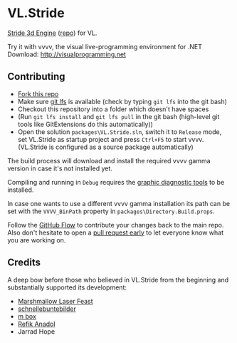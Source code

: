 # VL.Stride

[Stride 3d Engine](http://stride3d.net) ([repo](https://github.com/stride3d/stride)) for VL.

Try it with vvvv, the visual live-programming environment for .NET  
Download: http://visualprogramming.net

## Contributing
- [Fork this repo](https://github.com/vvvv/VL.Stride/fork)
- Make sure [git lfs](https://git-lfs.github.com/) is available (check by typing `git lfs` into the git bash)
- Checkout this repository into a folder which doesn't have spaces
- (Run `git lfs install` and `git lfs pull` in the git bash (high-level git tools like GitExtensions do this automatically))
- Open the solution `packages\VL.Stride.sln`, switch it to `Release` mode, set VL.Stride as startup project and press `Ctrl+F5` to start vvvv. (VL.Stride is configured as a source package automatically)

The build process will download and install the required vvvv gamma version in case it's not installed yet.

Compiling and running in `Debug` requires the [graphic diagnostic tools](https://docs.microsoft.com/en-us/windows/uwp/gaming/use-the-directx-runtime-and-visual-studio-graphics-diagnostic-features) to be installed.

In case one wants to use a different vvvv gamma installation its path can be set with the `VVVV_BinPath` property in `packages\Directory.Build.props`.

Follow the [GitHub Flow](https://guides.github.com/introduction/flow/) to contribute your changes back to the main repo. Also don't hesitate to open a [pull request early](https://carlosperez.medium.com/pull-request-first-f6bb667a9b6) to let everyone know what you are working on.

## Credits

A deep bow before those who believed in VL.Stride from the beginning and substantially supported its development:

* [Marshmallow Laser Feast](http://marshmallowlaserfeast.com)
* [schnellebuntebilder](http://schnellebuntebilder.de)
* [m box](http://m-box.de)
* [Refik Anadol](http://refikanadol.com)
* Jarrad Hope
